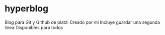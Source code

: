 # hyperblog
Blog para Git y Github de platzi
Creado por mi
Incluye guardar una segunda línea
Disponibles para todos
